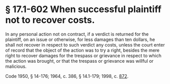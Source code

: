 # § 17.1-602 When successful plaintiff not to recover costs.

<p>In any personal action not on contract, if a verdict is returned for the plaintiff, on an issue or otherwise, for less damages than ten dollars, he shall not recover in respect to such verdict any costs, unless the court enter of record that the object of the action was to try a right, besides the mere right to recover damages for the trespass or grievance in respect to which the action was brought, or that the trespass or grievance was willful or malicious.</p><p>Code 1950, § 14-176; 1964, c. 386, § 14.1-179; 1998, c. <a href='http://lis.virginia.gov/cgi-bin/legp604.exe?981+ful+CHAP0872'>872</a>.</p>